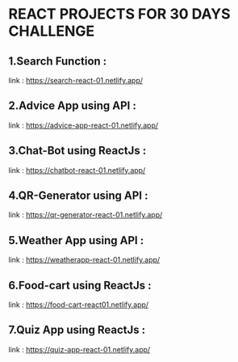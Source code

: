 # REACT PROJECTS FOR 30 DAYS CHALLENGE
## 1.Search Function :
link : https://search-react-01.netlify.app/
## 2.Advice App using API :
link : https://advice-app-react-01.netlify.app/
## 3.Chat-Bot using ReactJs :
link : https://chatbot-react-01.netlify.app/
## 4.QR-Generator using API :
link : https://qr-generator-react-01.netlify.app/
## 5.Weather App using API :
link : https://weatherapp-react-01.netlify.app/
## 6.Food-cart using ReactJs :
link : https://food-cart-react01.netlify.app/
## 7.Quiz App using ReactJs :
link : https://quiz-app-react-01.netlify.app/
